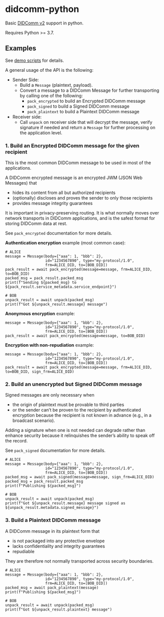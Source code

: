 # didcomm-python

Basic [DIDComm v2](https://identity.foundation/didcomm-messaging/spec) support in python.

Requires Python >= 3.7.

## Examples

See [demo scripts](tests/demo) for details.

A general usage of the API is the following:
- Sender Side:
  - Build a `Message` (plaintext, payload).
  - Convert a message to a DIDComm Message for further transporting by calling one of the following:
     - `pack_encrypted` to build an Encrypted DIDComm message
     - `pack_signed` to build a Signed DIDComm message
     - `pack_plaintext` to build a Plaintext DIDComm message
- Receiver side:
  - Call `unpack` on receiver side that will decrypt the message, verify signature if needed
  and return a `Message` for further processing on the application level.

### 1. Build an Encrypted DIDComm message for the given recipient

This is the most common DIDComm message to be used in most of the applications.

A DIDComm encrypted message is an encrypted JWM (JSON Web Messages) that 
- hides its content from all but authorized recipients
- (optionally) discloses and proves the sender to only those recipients
- provides message integrity guarantees

It is important in privacy-preserving routing. It is what normally moves over network transports in DIDComm
applications, and is the safest format for storing DIDComm data at rest.

See `pack_encrypted` documentation for more details.

**Authentication encryption** example (most common case):

```
# ALICE
message = Message(body={"aaa": 1, "bbb": 2},
                  id="1234567890", type="my-protocol/1.0",
                  frm=ALICE_DID, to=[BOB_DID])
pack_result = await pack_encrypted(message=message, frm=ALICE_DID, to=BOB_DID)
packed_msg = pack_result.packed_msg
print(f"Sending ${packed_msg} to ${pack_result.service_metadata.service_endpoint}")

# BOB
unpack_result = await unpack(packed_msg)
print(f"Got ${unpack_result.message} message")
```

**Anonymous encryption** example:

```
message = Message(body={"aaa": 1, "bbb": 2},
                  id="1234567890", type="my-protocol/1.0",
                  frm=ALICE_DID, to=[BOB_DID])
pack_result = await pack_encrypted(message=message, to=BOB_DID)
```

**Encryption with non-repudiation** example:

```
message = Message(body={"aaa": 1, "bbb": 2},
                  id="1234567890", type="my-protocol/1.0",
                  frm=ALICE_DID, to=[BOB_DID])
pack_result = await pack_encrypted(message=message, frm=ALICE_DID, to=BOB_DID, sign_frm=ALICE_DID)
```

### 2. Build an unencrypted but Signed DIDComm message

Signed messages are only necessary when
- the origin of plaintext must be provable to third parties
- or the sender can’t be proven to the recipient by authenticated encryption because the recipient is not known in advance (e.g., in a
broadcast scenario).
 
Adding a signature when one is not needed can degrade rather than enhance security because it
relinquishes the sender’s ability to speak off the record.

See `pack_signed` documentation for more details.

```
# ALICE
message = Message(body={"aaa": 1, "bbb": 2},
                  id="1234567890", type="my-protocol/1.0",
                  frm=ALICE_DID, to=[BOB_DID])
packed_msg = await pack_signed(message=message, sign_frm=ALICE_DID)
packed_msg = pack_result.packed_msg
print(f"Publishing ${packed_msg}")

# BOB
unpack_result = await unpack(packed_msg)
print(f"Got ${unpack_result.message} message signed as ${unpack_result.metadata.signed_message}")
```

### 3. Build a Plaintext DIDComm message

A DIDComm message in its plaintext form that 
- is not packaged into any protective envelope
- lacks confidentiality and integrity guarantees
- repudiable

They are therefore not normally transported across security boundaries. 

```
# ALICE
message = Message(body={"aaa": 1, "bbb": 2},
                  id="1234567890", type="my-protocol/1.0",
                  frm=ALICE_DID, to=[BOB_DID])
packed_msg = await pack_plaintext(message)
print(f"Publishing ${packed_msg}")

# BOB
unpack_result = await unpack(packed_msg)
print(f"Got ${unpack_result.plaintext} message")
```
